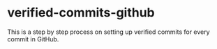 # verified-commits-github
This is a step by step process on setting up verified commits for every commit in GitHub.
